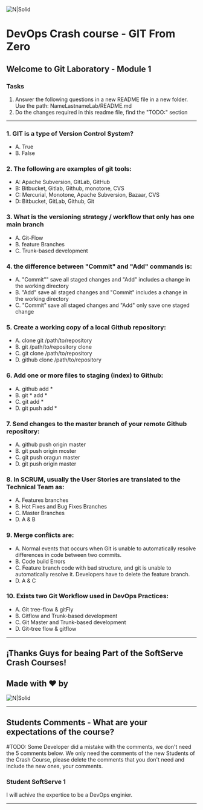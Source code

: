 ![N|Solid](https://media-exp2.licdn.com/dms/image/C4E0BAQEhqEYDn2-LkA/company-logo_100_100/0/1580391093627?e=1663200000&v=beta&t=EO7vueG3ailmZ1RfTbu4knkfQGiqf5LZa1RJ90nt5do)

# DevOps Crash course -​ GIT From Zero
## Welcome to Git Laboratory - Module 1

### Tasks
1. Answer the following questions in a new README file in a new folder. Use the path: NameLastnameLab/README.md
2. Do the changes required in this readme file, find the "TODO:" section

---
### 1. GIT is a type of Version Control System?
- A. True <br>
- B. False <br>

### 2. The following are examples of git tools:
- A: Apache Subversion, GitLab, GitHub <br>
- B: Bitbucket, Gitlab, Github, monotone, CVS <br>
- C: Mercurial, Monotone, Apache Subversion, Bazaar, CVS <br>
- D: Bitbucket, GitLab, Github, Git <br>

### 3. What is the versioning strategy / workflow that only has one main branch
- A. Git-Flow
- B. feature Branches
- C. Trunk-based development 

### 4. the difference between "Commit" and "Add" commands is:
- A. "Commit"" save all staged changes and "Add" includes a change in the working directory
- B. "Add" save all staged changes and "Commit" includes a change in the working directory
- C. "Commit" save all staged changes and "Add" only save one staged change

### 5. Create a working copy of a local Github repository:
- A. clone git /path/to/repository
- B. git /path/to/repository clone 
- C. git clone /path/to/repository 
- D. github clone /path/to/repository 

### 6. Add one or more files to staging (index) to Github:
- A. github add *
- B. git * add * 
- C. git add * 
- D. git push add * 

### 7. Send changes to the master branch of your remote  Github repository:
- A. github push origin master
- B. git push origin moster
- C. git push oragun master
- D. git push origin master

### 8. In SCRUM, usually the User Stories are translated to the Technical Team as:
- A. Features branches
- B. Hot Fixes and Bug Fixes Branches
- C. Master Branches
- D. A & B

### 9. Merge conflicts are:
- A. Normal events that occurs when Git is unable to automatically resolve differences in code between two commits.
- B. Code build Errors
- C. Feature branch code with bad structure, and git is unable to automatically resolve it. Developers have to delete the feature branch.
- D. A & C

### 10. Exists two Git Workflow used in DevOps Practices:
- A. Git tree-flow & gitFly
- B. Gitflow and Trunk-based development 
- C. Git Master and Trunk-based development 
- D. Git-tree flow & gitflow 

---
## ¡Thanks Guys for beaing Part of the SoftServe Crash Courses! 
## Made with ❤ by 
![N|Solid](https://mms.businesswire.com/media/20211116006314/es/832960/4/SoftServe_Logo_2.jpg)

---
## Students Comments - What are your expectations of the course?
#TODO: Some Developer did a mistake with the comments, we don't need the 5 comments below. We only need the comments of the new Students of the Crash Course, please delete the comments that you don't need and include the new ones, your comments.

### Student SoftServe 1
I will achive the expertice to be a DevOps enginier. 

---